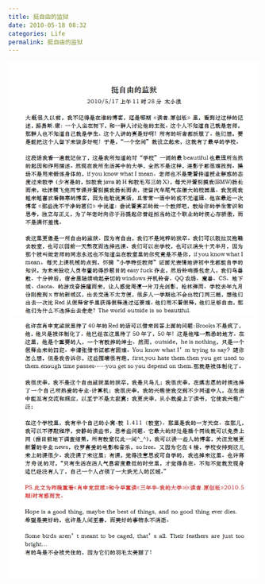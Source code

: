 ```yaml
---
title: 挺自由的监狱
date: 2010-05-18 08:32
categories: Life
permalink: 挺自由的监狱
---
```


![](/image/图/挺自由的监狱01.jpg)
![](/image/图/挺自由的监狱02.jpg)